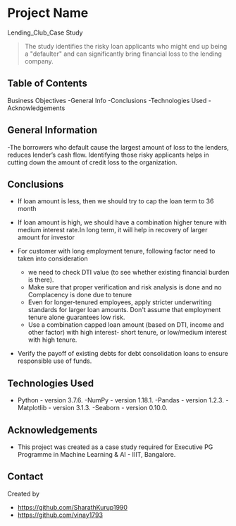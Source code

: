 # Project Name
Lending_Club_Case Study
> The study identifies the risky loan applicants who might end up being a "defaulter" and can significantly bring financial loss to the lending company.


## Table of Contents
Business Objectives
-General Info
-Conclusions
-Technologies Used
-Acknowledgements



<!-- You can include any other section that is pertinent to your problem -->

## General Information
-The borrowers who default cause the largest amount of loss to the lenders, reduces lender’s cash flow. Identifying those risky applicants helps in cutting down the amount of credit loss to the organization. 




## Conclusions
- If loan amount is less, then we should try to cap the loan term to 36 month
- If loan amount is high, we should have a combination higher tenure with medium interest rate.In long term, it will help in recovery of larger amount for investor
- For customer with long employment tenure, following factor need to taken into consideration
     - we need to check DTI value (to see whether existing financial burden is there).
     - Make sure that proper verification and risk analysis is done and no Complacency is done due to tenure
     - Even for longer-tenured employees, apply stricter underwriting standards for larger loan amounts. Don't assume that employment tenure alone guarantees low risk.
     - Use a combination capped loan amount (based on DTI, income and other factor) with high interest- short tenure, or low/medium interest with high tenure.
       
- Verify the payoff of existing debts for debt consolidation loans to ensure responsible use of funds.


## Technologies Used
- Python - version 3.7.6.
-NumPy - version 1.18.1.
-Pandas - version 1.2.3.
-Matplotlib - version 3.1.3.
-Seaborn - version 0.10.0.


## Acknowledgements

- This project was created as a case study required for Executive PG Programme in Machine Learning & AI - IIIT, Bangalore.


## Contact
Created by 
- https://github.com/SharathKurup1990
- https://github.com/vinay1793
 

